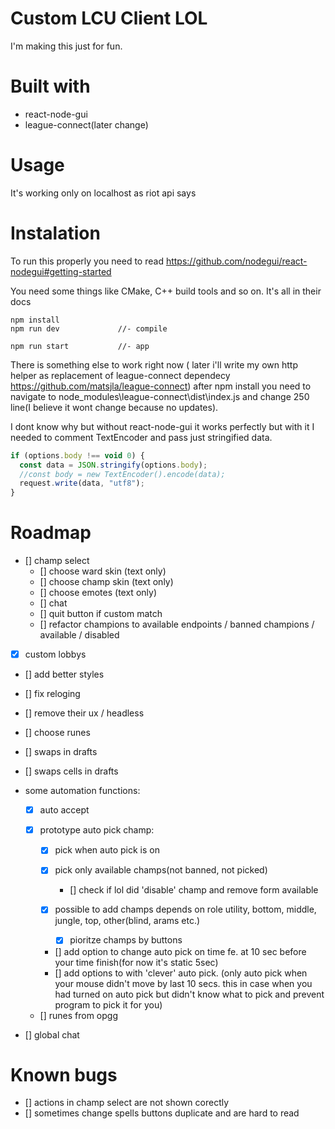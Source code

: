 # Custom LCU Client LOL

I'm making this just for fun.

# Built with

- react-node-gui
- league-connect(later change)

# Usage

It's working only on localhost as riot api says

# Instalation

To run this properly you need to read https://github.com/nodegui/react-nodegui#getting-started

You need some things like CMake, C++ build tools and so on. It's all in their docs

```
npm install
npm run dev             //- compile

npm run start           //- app
```

There is something else to work right now ( later i'll write my own http helper as replacement of league-connect dependecy https://github.com/matsjla/league-connect) after npm install you need to navigate to node_modules\league-connect\dist\index.js and change 250 line(I believe it wont change because no updates).

I dont know why but without react-node-gui it works perfectly but with it I needed to comment TextEncoder and pass just stringified data.

```js
if (options.body !== void 0) {
  const data = JSON.stringify(options.body);
  //const body = new TextEncoder().encode(data);
  request.write(data, "utf8");
}
```

# Roadmap

- [] champ select
  - [] choose ward skin (text only)
  - [] choose champ skin (text only)
  - [] choose emotes (text only)
  - [] chat
  - [] quit button if custom match
  - [] refactor champions to available endpoints / banned champions / available / disabled
- [x] custom lobbys
- [] add better styles
- [] fix reloging
- [] remove their ux / headless
- [] choose runes
- [] swaps in drafts
- [] swaps cells in drafts
- some automation functions:

  - [x] auto accept
  - [x] prototype auto pick champ:

    - [x] pick when auto pick is on
    - [x] pick only available champs(not banned, not picked)
      - [] check if lol did 'disable' champ and remove form available
    - [x] possible to add champs depends on role utility, bottom, middle, jungle, top, other(blind, arams etc.)

      - [x] pioritze champs by buttons

    - [] add option to change auto pick on time fe. at 10 sec before your time finish(for now it's static 5sec)
    - [] add options to with 'clever' auto pick. (only auto pick when your mouse didn't move by last 10 secs. this in case when you had turned on auto pick but didn't know what to pick and prevent program to pick it for you)

  - [] runes from opgg

- [] global chat

# Known bugs

- [] actions in champ select are not shown corectly
- [] sometimes change spells buttons duplicate and are hard to read

